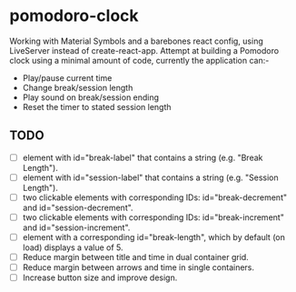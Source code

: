 # pomodoro-clock
Working with Material Symbols and a barebones react config, using LiveServer instead of create-react-app. Attempt at building a Pomodoro clock using a minimal amount of code, currently the application can:-
- Play/pause current time
- Change break/session length
- Play sound on break/session ending
- Reset the timer to stated session length
## TODO
- [ ] element with id="break-label" that contains a string (e.g. "Break Length").
- [ ] element with id="session-label" that contains a string (e.g. "Session Length").
- [ ] two clickable elements with corresponding IDs: id="break-decrement" and id="session-decrement".
- [ ] two clickable elements with corresponding IDs: id="break-increment" and id="session-increment".
- [ ] element with a corresponding id="break-length", which by default (on load) displays a value of 5.
- [ ] Reduce margin between title and time in dual container grid.
- [ ] Reduce margin between arrows and time in single containers.
- [ ] Increase button size and improve design.
